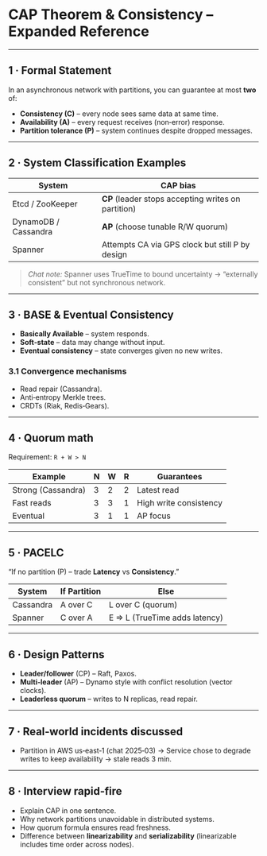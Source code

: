 # CAP Theorem & Consistency – Expanded Reference

---

## 1 · Formal Statement

In an asynchronous network with partitions, you can guarantee at most **two** of:

* **Consistency (C)** – every node sees same data at same time.  
* **Availability (A)** – every request receives (non‑error) response.  
* **Partition tolerance (P)** – system continues despite dropped messages.

---

## 2 · System Classification Examples

| System | CAP bias |
|--------|----------|
| Etcd / ZooKeeper | **CP** (leader stops accepting writes on partition) |
| DynamoDB / Cassandra | **AP** (choose tunable R/W quorum) |
| Spanner | Attempts CA via GPS clock but still P by design |

> *Chat note:* Spanner uses TrueTime to bound uncertainty → “externally consistent” but not synchronous network.

---

## 3 · BASE & Eventual Consistency

* **Basically Available** – system responds.  
* **Soft‑state** – data may change without input.  
* **Eventual consistency** – state converges given no new writes.

### 3.1 Convergence mechanisms
* Read repair (Cassandra).  
* Anti‑entropy Merkle trees.  
* CRDTs (Riak, Redis‑Gears).

---

## 4 · Quorum math

Requirement: `R + W > N`

| Example | N | W | R | Guarantees |
|---------|---|---|---|------------|
| Strong (Cassandra) | 3 | 2 | 2 | Latest read |
| Fast reads | 3 | 3 | 1 | High write consistency |
| Eventual | 3 | 1 | 1 | AP focus |

---

## 5 · PACELC

“If no partition (P) – trade **Latency** vs **Consistency**.”

| System | If Partition | Else |
|--------|--------------|------|
| Cassandra | A over C | L over C (quorum) |
| Spanner | C over A | E => L (TrueTime adds latency) |

---

## 6 · Design Patterns

* **Leader/follower** (CP) – Raft, Paxos.  
* **Multi‑leader** (AP) – Dynamo style with conflict resolution (vector clocks).  
* **Leaderless quorum** – writes to N replicas, read repair.

---

## 7 · Real‑world incidents discussed

* Partition in AWS us‑east‑1 (chat 2025‑03) → Service chose to degrade writes to keep availability → stale reads 3 min.

---

## 8 · Interview rapid‑fire

* Explain CAP in one sentence.  
* Why network partitions unavoidable in distributed systems.  
* How quorum formula ensures read freshness.  
* Difference between **linearizability** and **serializability** (linearizable includes time order across nodes).

